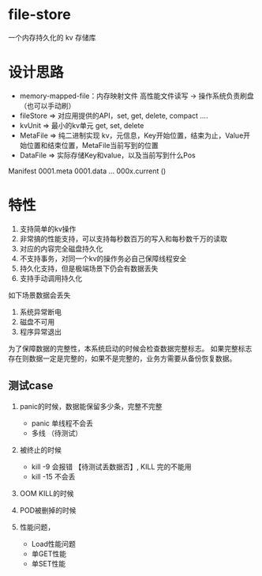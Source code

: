 # file-store
一个内存持久化的 kv 存储库

# 设计思路
- memory-mapped-file：内存映射文件 高性能文件读写 -> 操作系统负责刷盘（也可以手动刷）
- fileStore => 对应用提供的API，set, get, delete, compact ....
- kvUnit   => 最小的kv单元 get, set, delete 
- MetaFile => 纯二进制实现  kv，元信息，Key开始位置，结束为止，Value开始位置和结束位置，MetaFile当前写到的位置
- DataFile => 实际存储Key和value，以及当前写到什么Pos

Manifest
0001.meta
0001.data
...
000x.current ()

# 特性
1. 支持简单的kv操作
2. 非常搞的性能支持，可以支持每秒数百万的写入和每秒数千万的读取
3. 对应的内容完全磁盘持久化
4. 不支持事务，对同一个kv的操作务必自己保障线程安全
5. 持久化支持，但是极端场景下仍会有数据丢失
6. 支持手动调用持久化

如下场景数据会丢失
1. 系统异常断电
2. 磁盘不可用
3. 程序异常退出

为了保障数据的完整性，本系统启动的时候会检查数据完整标志。
如果完整标志存在则数据一定是完整的，如果不是完整的，业务方需要从备份恢复数据。


## 测试case
1. panic的时候，数据能保留多少条，完整不完整
    - panic 单线程不会丢
    - 多线 （待测试）
2. 被终止的时候
    - kill -9   会报错 【待测试丢数据否】, KILL 完的不能用
    - kill -15  不会丢
3. OOM KILL的时候
   
4. POD被删掉的时候
5. 性能问题，
    - Load性能问题
    - 单GET性能
    - 单SET性能
